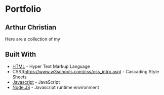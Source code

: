# Portfolio

## Arthur Christian

Here are a collection of my

## Built With 

* [HTML](https://www.w3schools.com/html/) - Hyper Text Markup Language 
* CSS](https://www.w3schools.com/css/css_intro.asp) - Cascading Style Sheets
* [Javascript](https://www.w3schools.com/js/js_intro.asp) - JavaScript 
* [Node.JS](https://nodejs.org/en/) - Javascript runtime environment





